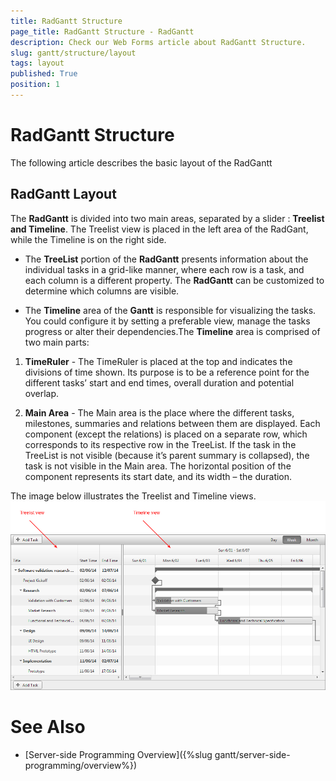 ```yaml
---
title: RadGantt Structure
page_title: RadGantt Structure - RadGantt
description: Check our Web Forms article about RadGantt Structure.
slug: gantt/structure/layout
tags: layout
published: True
position: 1
---
```


# RadGantt Structure


The following article describes the basic layout of the RadGantt

## RadGantt Layout

The **RadGantt** is divided into two main areas, separated by a slider : **Treelist and Timeline**. The Treelist view is placed in the left area of the RadGant, while the Timeline is on the right side.

* The **TreeList** portion of the **RadGantt** presents information about the individual tasks in a grid-like manner, where each row is a task, and each column is a different property. The **RadGantt** can be customized to determine which columns are visible.

* The **Timeline** area of the **Gantt** is responsible for visualizing the tasks. You could configure it by setting a preferable view, manage the tasks progress or alter their dependencies.The **Timeline** area is comprised of two main parts:

1. **TimeRuler** - The TimeRuler is placed at the top and indicates the divisions of time shown. Its purpose is to be a reference point for the different tasks’ start and end times, overall duration and potential overlap.

1. **Main Area** - The Main area is the place where the different tasks, milestones, summaries and relations between them are displayed. Each component (except the relations) is placed on a separate row, which corresponds to its respective row in the TreeList. If the task in the TreeList is not visible (because it’s parent summary is collapsed), the task is not visible in the Main area. The horizontal position of the component represents its start date, and its width – the duration.

The image below illustrates the Treelist and Timeline views.![gantt-structure-layout](images/gantt-structure-layout.png)

# See Also

 * [Server-side Programming Overview]({%slug gantt/server-side-programming/overview%})
 

